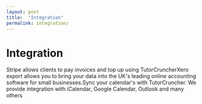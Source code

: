 ```yaml
---
layout: post
title:  "Integration"
permalink: integration/
---
```

# Integration

Stripe allows clients to pay invoices and top up using TutorCruncherXero
export allows you to bring your data into the UK's leading online accounting
software for small businesses.Sync your calendar's with TutorCruncher. We
provide integration with iCalendar, Google Calendar, Outlook and many others
